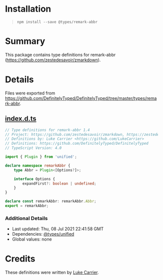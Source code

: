 # Installation
> `npm install --save @types/remark-abbr`

# Summary
This package contains type definitions for remark-abbr (https://github.com/zestedesavoir/zmarkdown).

# Details
Files were exported from https://github.com/DefinitelyTyped/DefinitelyTyped/tree/master/types/remark-abbr.
## [index.d.ts](https://github.com/DefinitelyTyped/DefinitelyTyped/tree/master/types/remark-abbr/index.d.ts)
````ts
// Type definitions for remark-abbr 1.4
// Project: https://github.com/zestedesavoir/zmarkdown, https://zestedesavoir.github.io/zmarkdown/
// Definitions by: Luke Carrier <https://github.com/LukeCarrier>
// Definitions: https://github.com/DefinitelyTyped/DefinitelyTyped
// TypeScript Version: 4.0

import { Plugin } from 'unified';

declare namespace remarkAbbr {
    type Abbr = Plugin<[Options?]>;

    interface Options {
        expandFirst?: boolean | undefined;
    }
}

declare const remarkAbbr: remarkAbbr.Abbr;
export = remarkAbbr;

````

### Additional Details
 * Last updated: Thu, 08 Jul 2021 22:41:58 GMT
 * Dependencies: [@types/unified](https://npmjs.com/package/@types/unified)
 * Global values: none

# Credits
These definitions were written by [Luke Carrier](https://github.com/LukeCarrier).
